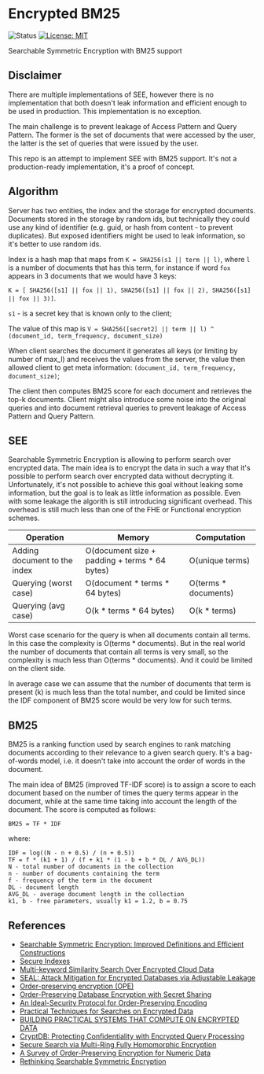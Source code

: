 # Encrypted BM25

![Status](https://github.com/github/docs/actions/workflows/main.yml/badge.svg?branch=main)
[![License: MIT](https://img.shields.io/badge/License-MIT-yellow.svg)](https://opensource.org/licenses/MIT)

Searchable Symmetric Encryption with BM25 support

## Disclaimer

There are multiple implementations of SEE, however there is no implementation that both doesn't leak information and
efficient enough to be used in production. This implementation is no exception.

The main challenge is to prevent leakage of Access Pattern and Query Pattern. The former is the set of documents that
were accessed by the user, the latter is the set of queries that were issued by the user.

This repo is an attempt to implement SEE with BM25 support. It's not a production-ready implementation, it's a proof of
concept.

## Algorithm

Server has two entities, the index and the storage for encrypted documents. Documents stored in the storage by random
ids, but technically they could use any kind of identifier (e.g. guid, or hash from content - to prevent duplicates).
But exposed identifiers might be used to leak information, so it's better to use random ids.

Index is a hash map that maps from `K = SHA256(s1 || term || l)`, where `l` is a number of documents that has this
term, for instance if word `fox` appears in 3 documents that we would have 3
keys:

`K = [ SHA256([s1] || fox || 1), SHA256([s1] || fox || 2), SHA256([s1] || fox || 3)]`.

`s1` - is a secret key that is known only to the client;

The value of this map is `V = SHA256([secret2] || term || l) ^ (document_id, term_frequency, document_size)`

When client searches the document it generates all keys (or limiting by number of max_l) and receives the values from the server, the value then allowed client to get meta information: `(document_id, term_frequency, document_size)`; 

The client then computes BM25 score for each document and retrieves the top-k documents. Client might also introduce some noise into the original queries and into document retrieval queries to prevent leakage of Access Pattern and Query Pattern. 

## SEE

Searchable Symmetric Encryption is allowing to perform search over encrypted data. The main idea is to encrypt the data
in such a way that it's possible to perform search over encrypted data without decrypting it. Unfortunately, it's not
possible to achieve this goal without leaking some information, but the goal is to leak as little information as
possible. Even with some leakage the algorith is still introducing significant overhead. This overhead is still much
less than one of the FHE or Functional encryption schemes.

| Operation                    | Memory                                        | Computation          |
|------------------------------|-----------------------------------------------|----------------------|
| Adding document to the index | O(document size + padding + terms * 64 bytes) | O(unique terms)      |
| Querying (worst case)        | O(document * terms * 64 bytes)                | O(terms * documents) |
| Querying (avg case)          | O(k * terms * 64 bytes)                       | O(k * terms)         |

Worst case scenario for the query is when all documents contain all terms. In this case the complexity is O(terms *
documents). But in the real world the number of documents that contain all terms is very small, so the complexity is
much less than O(terms * documents). And it could be limited on the client side.

In average case we can assume that the number of documents that term is present (k) is much less than the total number,
and could be limited since the IDF component of BM25 score would be very low for such terms.

## BM25

BM25 is a ranking function used by search engines to rank matching documents according to their relevance to a given
search query. It's a bag-of-words model, i.e. it doesn't take into account the order of words in the document.

The main idea of BM25 (improved TF-IDF score) is to assign a score to each document based on the number of times the
query terms appear in the document, while at the same time taking into account the length of the document. The score is
computed as follows:

```BM25 = TF * IDF```

where:

```
IDF = log((N - n + 0.5) / (n + 0.5))
TF = f * (k1 + 1) / (f + k1 * (1 - b + b * DL / AVG_DL))
N - total number of documents in the collection
n - number of documents containing the term
f - frequency of the term in the document
DL - document length
AVG_DL - average document length in the collection
k1, b - free parameters, usually k1 = 1.2, b = 0.75
```

## References

- [Searchable Symmetric Encryption: Improved Definitions and Efficient Constructions](https://eprint.iacr.org/2006/210.pdf)
- [Secure Indexes](https://eprint.iacr.org/2003/216.pdf)
- [Multi-keyword Similarity Search Over Encrypted Cloud Data](https://eprint.iacr.org/2015/137.pdf)
- [SEAL: Attack Mitigation for Encrypted Databases via Adjustable Leakage](https://eprint.iacr.org/2019/811.pdf)
- [Order-preserving encryption (OPE)](https://github.com/sentclose/ope)
- [Order-Preserving Database Encryption with Secret Sharing](https://arxiv.org/pdf/2301.04370.pdf)
- [An Ideal-Security Protocol for Order-Preserving Encoding](https://people.csail.mit.edu/nickolai/papers/popa-mope-eprint.pdf)
- [Practical Techniques for Searches on Encrypted Data](https://people.eecs.berkeley.edu/~dawnsong/papers/se.pdf)
- [BUILDING PRACTICAL SYSTEMS THAT COMPUTE ON ENCRYPTED DATA](https://people.eecs.berkeley.edu/~raluca/Thesis.pdf)
- [CryptDB: Protecting Confidentiality with Encrypted Query Processing](http://people.csail.mit.edu/nickolai/papers/raluca-cryptdb.pdf)
- [Secure Search via Multi-Ring Fully Homomorphic Encryption](https://eprint.iacr.org/2018/245.pdf)
- [A Survey of Order-Preserving Encryption for Numeric Data](https://arxiv.org/pdf/1801.09933.pdf)
- [Rethinking Searchable Symmetric Encryption](https://www.research-collection.ethz.ch/bitstream/handle/20.500.11850/564585/1/RethinkingSearchableSymmetricEncryption.pdf)